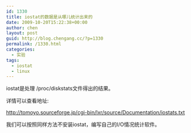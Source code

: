 ```yaml
---
id: 1330
title: iostat的数据是从哪儿统计出来的
date: 2009-10-20T15:22:38+00:00
author: chen
layout: post
guid: http://blog.chengang.cc/?p=1330
permalink: /1330.html
categories:
  - 实验
tags:
  - iostat
  - linux
---
```

iostat是处理 /proc/diskstats文件得出的结果。

详情可以查看地址:
  
http://tomoyo.sourceforge.jp/cgi-bin/lxr/source/Documentation/iostats.txt

我们可以按照同样方法不安装iostat，编写自己的I/O情况统计软件。